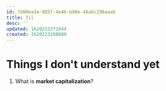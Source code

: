 ```yaml
---
id: 7d00ea3a-985f-4e46-b90e-46abc296aaab
title: Til
desc: ''
updated: 1620223371944
created: 1620223288089
---
```


# Things I don't understand yet

1. What is **market capitalization**?